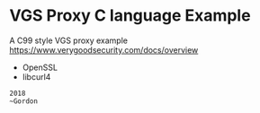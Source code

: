 # VGS Proxy C language Example

A C99 style VGS proxy example
https://www.verygoodsecurity.com/docs/overview

- OpenSSL
- libcurl4

```
2018
~Gordon
```
